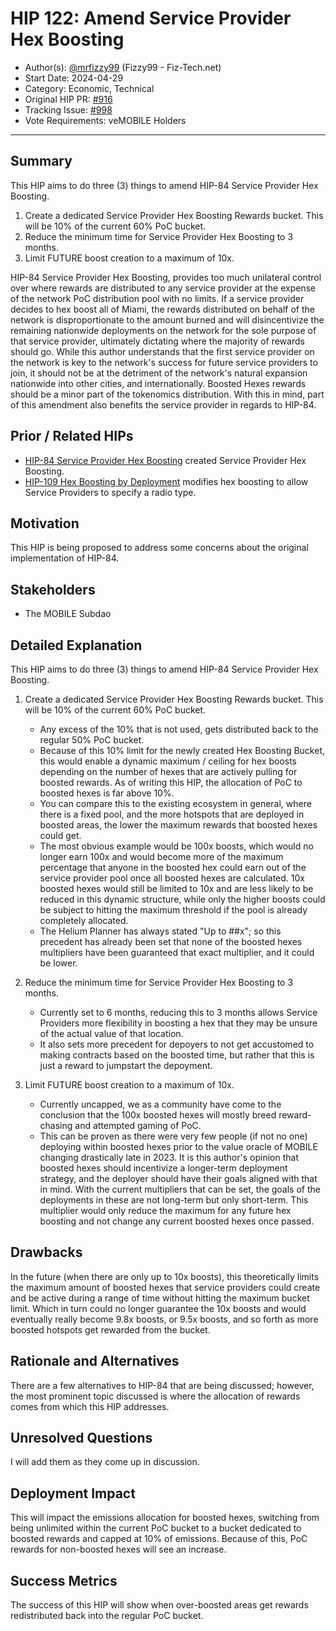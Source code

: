 # HIP 122: Amend Service Provider Hex Boosting

- Author(s): [@mrfizzy99](https://github.com/mrfizzy99) (Fizzy99 - Fiz-Tech.net)
- Start Date: 2024-04-29
- Category: Economic, Technical
- Original HIP PR: [#916](https://github.com/helium/HIP/pull/916)
- Tracking Issue: [#998](https://github.com/helium/HIP/issues/998)
- Vote Requirements: veMOBILE Holders

---

## Summary

This HIP aims to do three (3) things to amend HIP-84 Service Provider Hex Boosting.
1. Create a dedicated Service Provider Hex Boosting Rewards bucket. This will be 10% of the current 60% PoC bucket.
2. Reduce the minimum time for Service Provider Hex Boosting to 3 months.
3. Limit FUTURE boost creation to a maximum of 10x.

HIP-84 Service Provider Hex Boosting, provides too much unilateral control over where rewards are distributed to any service provider at the expense of the network PoC distribution pool with no limits.
If a service provider decides to hex boost all of Miami, the rewards distributed on behalf of the network is disproportionate to the amount burned and will disincentivize the remaining nationwide deployments on the network for the sole purpose of that service provider, ultimately dictating where the majority of rewards should go.
While this author understands that the first service provider on the network is key to the network's success for future service providers to join, it should not be at the detriment of the network's natural expansion nationwide into other cities, and internationally. 
Boosted Hexes rewards should be a minor part of the tokenomics distribution. With this in mind, part of this amendment also benefits the service provider in regards to HIP-84. 

## Prior / Related HIPs

* [HIP-84 Service Provider Hex Boosting](https://github.com/helium/HIP/blob/main/0084-service-provider-hex-boosting.md) created Service Provider Hex Boosting.
* [HIP-109 Hex Boosting by Deployment](https://github.com/helium/HIP/blob/main/0109-hex-boosting-by-deployment.md) modifies hex boosting to allow Service Providers to specify a radio type.

## Motivation

This HIP is being proposed to address some concerns about the original implementation of HIP-84.

## Stakeholders

- The MOBILE Subdao

## Detailed Explanation

This HIP aims to do three (3) things to amend HIP-84 Service Provider Hex Boosting.

1. Create a dedicated Service Provider Hex Boosting Rewards bucket. This will be 10% of the current 60% PoC bucket.
    - Any excess of the 10% that is not used, gets distributed back to the regular 50% PoC bucket.
    - Because of this 10% limit for the newly created Hex Boosting Bucket, this would enable a dynamic maximum / ceiling for hex boosts depending on the number of hexes that are actively pulling for boosted rewards. As of writing this HIP, the allocation of PoC to boosted hexes is far above 10%.
    - You can compare this to the existing ecosystem in general, where there is a fixed pool, and the more hotspots that are deployed in boosted areas, the lower the maximum rewards that boosted hexes could get.
    - The most obvious example would be 100x boosts, which would no longer earn 100x and would become more of the maximum percentage that anyone in the boosted hex could earn out of the service provider pool once all boosted hexes are calculated. 10x boosted hexes would still be limited to 10x and are less likely to be reduced in this dynamic structure, while only the higher boosts could be subject to hitting the maximum threshold if the pool is already completely allocated.
    - The Helium Planner has always stated "Up to ##x"; so this precedent has already been set that none of the boosted hexes multipliers have been guaranteed that exact multiplier, and it could be lower. 
      
3. Reduce the minimum time for Service Provider Hex Boosting to 3 months.
   - Currently set to 6 months, reducing this to 3 months allows Service Providers more flexibility in boosting a hex that they may be unsure of the actual value of that location.
   - It also sets more precedent for depoyers to not get accustomed to making contracts based on the boosted time, but rather that this is just a reward to jumpstart the depoyment. 
      
5. Limit FUTURE boost creation to a maximum of 10x.
   - Currently uncapped, we as a community have come to the conclusion that the 100x boosted hexes will mostly breed reward-chasing and attempted gaming of PoC.
   - This can be proven as there were very few people (if not no one) deploying within boosted hexes prior to the value oracle of MOBILE changing drastically late in 2023. It is this author's opinion that boosted hexes should incentivize a longer-term deployment strategy, and the deployer should have their goals aligned with that in mind. With the current multipliers that can be set, the goals of the deployments in these are not long-term but only short-term. This multiplier would only reduce the maximum for any future hex boosting and not change any current boosted hexes once passed.


## Drawbacks

In the future (when there are only up to 10x boosts), this theoretically limits the maximum amount of boosted hexes that service providers could create and be active during a range of time without hitting the maximum bucket limit. Which in turn could no longer guarantee the 10x boosts and would eventually really become 9.8x boosts, or 9.5x boosts, and so forth as more boosted hotspots get rewarded from the bucket. 

## Rationale and Alternatives

There are a few alternatives to HIP-84 that are being discussed; however, the most prominent topic discussed is where the allocation of rewards comes from which this HIP addresses.

## Unresolved Questions

I will add them as they come up in discussion. 

## Deployment Impact

This will impact the emissions allocation for boosted hexes, switching from being unlimited within the current PoC bucket to a bucket dedicated to boosted rewards and capped at 10% of emissions. Because of this, PoC rewards for non-boosted hexes will see an increase. 

## Success Metrics

The success of this HIP will show when over-boosted areas get rewards redistributed back into the regular PoC bucket. 

